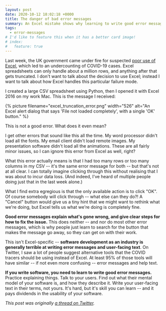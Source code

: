 ```yaml
---
layout: post
date: 2020-10-12 18:02:18 +0000
title: The danger of bad error messages
summary: An Excel mistake shows why learning to write good error messages is a critical skill for software developers.
tags:
  - error-messages
# I'd like to feature this when it has a better card image!
# index:
#   feature: true
---
```


Last week, the UK government came under fire for suspected [poor use of Excel](https://www.engadget.com/microsoft-excel-england-covid-19-delay-114634846.html), which led to an undercounting of COVID-19 cases.
Excel spreadsheets can only handle about a million rows, and anything after that gets truncated.
I don't want to talk about the decision to use Excel; instead I want to talk about how Excel handles this particular failure mode.

I created a large CSV spreadsheet using Python, then I opened it with Excel 2016 on my work Mac.
This is the message I received:

{%
  picture
  filename="excel_truncation_error.png"
  width="526"
  alt="An Excel alert dialog that says 'File not loaded completely', with a single 'OK' button."
%}

This is not a good error.
What does it even mean?

I get other errors that sound like this all the time.
My word processor didn't load all the fonts.
My email client didn't load remote images.
My presentation software didn't load all the animations.
These are all fairly minor issues, so I can ignore this error from Excel as well, right?

What this error actually means is that I had too many rows or too many columns in my CSV -- it's the same error message for both -- but that's not at all clear.
I can totally imagine clicking through this without realising that I was about to incur data loss.
(And indeed, I've heard of multiple people doing just that in the last week alone.)

What I find extra egregious is that the only available action is to click "OK".
Of course somebody will click through -- what else can they do?!
A "Cancel" button would give us a tiny hint that we might want to rethink what we're doing, but Excel tells us what we're doing is completely fine.

**Good error messages explain what's gone wrong, and give clear steps for how to fix the issue.**
This does neither -- and nor do most other error messages, which is why people just learn to search for the button that makes the message go away, so they can get on with their work.

This isn't Excel-specific -- **software development as an industry is generally terrible at writing error messages and user-facing text**.
On Twitter, I saw a lot of people suggest alternative tools that the COVID tracers should be using instead of Excel.
At least 95% of those tools will have similar -- if not even more confusing -- error messages and help text.

**If you write software, you need to learn to write good error messages.**
Practice explaining things.
Talk to your users.
Find out what their mental model of your software is, and how they describe it.
Write your user-facing text in their terms, not yours.
It's hard, but it's skill you can learn -- and it pays dividends in the usability of your software.

*This post was originally [a thread on Twitter](https://twitter.com/alexwlchan/status/1313400618216755200).*
